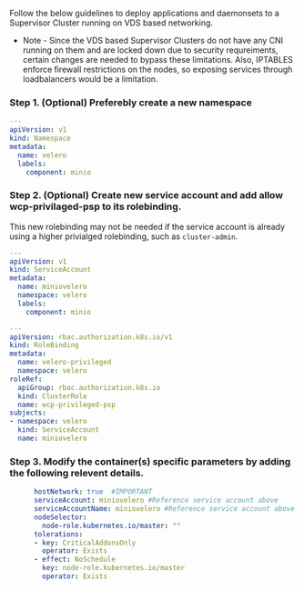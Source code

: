 Follow the below guidelines to deploy applications and daemonsets to a Supervisor Cluster running on VDS based networking. 

* Note - Since the VDS based Supervisor Clusters do not have any CNI running on them and are locked down due to security requreiments, certain changes are needed to bypass these limitations. Also, IPTABLES enforce firewall restrictions on the nodes, so exposing services through loadbalancers would be a limitation. 

### Step 1. (Optional) Preferebly create a new namespace
```yaml
---
apiVersion: v1
kind: Namespace
metadata:
  name: velero
  labels:
    component: minio
```

### Step 2. (Optional) Create new service account and add allow wcp-privilaged-psp to its rolebinding. 
This new rolebinding may not be needed if the service account is already using a higher privialged rolebinding, such as `cluster-admin`. 

```yaml
---
apiVersion: v1
kind: ServiceAccount
metadata:
  name: miniovelero
  namespace: velero
  labels:
    component: minio

---
apiVersion: rbac.authorization.k8s.io/v1
kind: RoleBinding
metadata:
  name: velero-privileged
  namespace: velero
roleRef:
  apiGroup: rbac.authorization.k8s.io
  kind: ClusterRole
  name: wcp-privileged-psp
subjects:
- namespace: velero
  kind: ServiceAccount
  name: miniovelero
```

### Step 3.  Modify the container(s) specific parameters by adding the following relevent details.

```yaml
      hostNetwork: true  #IMPORTANT
      serviceAccount: miniovelero #Reference service account above
      serviceAccountName: miniovelero #Reference service account above
      nodeSelector: 
        node-role.kubernetes.io/master: ""
      tolerations:
      - key: CriticalAddonsOnly
        operator: Exists
      - effect: NoSchedule
        key: node-role.kubernetes.io/master
        operator: Exists
```
